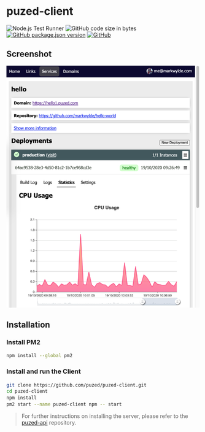# puzed-client
![Node.js Test Runner](https://github.com/puzed/puzed-client/workflows/Node.js%20Test%20Runner/badge.svg)
![GitHub code size in bytes](https://img.shields.io/github/languages/code-size/puzed/puzed-client)
[![GitHub package.json version](https://img.shields.io/github/package-json/v/puzed/puzed-client)](https://github.com/puzed/puzed-client/releases)
[![GitHub](https://img.shields.io/github/license/puzed/puzed-client)](https://github.com/puzed/puzed-client/blob/master/LICENSE)

## Screenshot
![Screenshot of UI](screenshot.png)

## Installation
### Install PM2
```bash
npm install --global pm2
```

### Install and run the Client
```bash
git clone https://github.com/puzed/puzed-client.git
cd puzed-client
npm install
pm2 start --name puzed-client npm -- start
```

> For further instructions on installing the server, please refer to the [puzed-api](https://github.com/puzed/puzed-api) repository.
